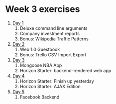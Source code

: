 # Week 3 exercises

1. [Day 1](day1/README.md)
    1. Deluxe command line arguments
    1. Company investment reports
    1. Bonus: Wikipedia Traffic Patterns
1. [Day 2](day2/README.md)
    1. Web 1.0 Guestbook
    1. Bonus: Trello CSV Import Export
1. [Day 3](day3/README.md)
    1. Mongoose NBA App
    1. Horizon Starter: backend-rendered web app
1. [Day 4](day4/README.md)
    1. Horizon Starter: Finish up yesterday
    1. Horizon Starter: AJAX Edition
1. [Day 5](day5/README.md)
    1. Facebook Backend
